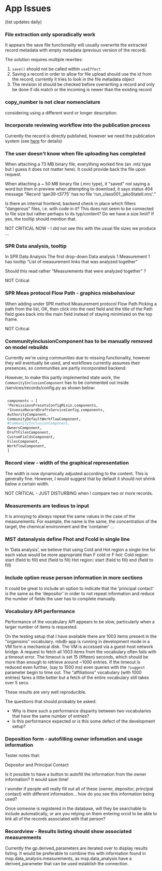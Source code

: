 # App Issues
(list updates daily)

### File extraction only sporadically work

It appears the save file functionality will usually overwrite the extracted record metadata with empty metadata (previous version of the record).

The solution requires multiple rewrites: 

 1. `save()` should not be called within `useEffect`
 2. Saving a record in order to allow for file upload should use the id from the record, currently it tries to look in the file metadata object
 3. The revision id should be checked before overwriting a record and only be done if ids match or the incoming is newer than the existing record 

### copy_number is not clear nomenclature

considering using a different word or longer description.

### Incorporate reviewing workflow into the publication process

Currently the record is directly published, however we need the publication system (see [here](https://github.com/Molecular-Biophysics-Database/mbdb-docs/tree/workflow-descriptions) for details)

### The user doesn't know when file uploading has completed

When attaching a 73 MB binary file, everything worked fine (an .mtz type but I guess it does not matter here). 
It could provide back the file upon request.

When attaching a ~ 50 MB binary file (.mrc type), it "saved" not saying a word but then in preview when attempting to download, it says
status	404
message	"Record 'qan39-t3775' has no file 'run_class001_jakoStateII.mrc'."

Is there an internal frontend, backend check in place which filters "dangerous" files, i.e. with code in it?
This does not seem to be connected to file size but rather perhaps to its typ/content?
Do we have a size limit? If yes, the tooltip should mention that.

NOT CRITICAL NOW - I did not see this with the usual file sizes we produce ...

### SPR Data analysis, tooltip

In SPR
Data Analysis
The first drop-down Data analysis 1 Measurement 1 has tooltip
"List of measurement links that was analyzed together"

Should this read rather
"Measurements that were analyzed together" ?

NOT Critical

### SPR Meas protocol Flow Path - graphics misbehaviour

When adding under SPR method
Measurement protocol
Flow
Path
Picking a path from the list, OK, then click into the next field and the title of the Path field goes back into the main field instead of staying minimized on the top frame.

NOT Critical 

### CommunityInclusionComponent has to be manually removed on model rebuilds

Currently we're using communities due to missing functionality, however they will eventually be used, and workflows currently assumes their presences, so communities are partly incorporated backend. 

However, to make this partly implemented state work, the `CommunityInclusionComponent` has to be commented out inside
<model>/services/records/config.py as shown below:

```python

 components = [
 *PermissionsPresetsConfigMixin.components,
 *InvenioRecordDraftsServiceConfig.components,
 AuthorityComponent,
 CommunityDefaultWorkflowComponent,
 #CommunityInclusionComponent,
 OwnersComponent,
 DraftFilesComponent,
 CustomFieldsComponent,
 FilesComponent,
 WorkflowComponent,
 ]


```

### Record view - width of the graphical representation

The width is now dynamically adjusted according to the content.
This is generally fine.
However, I would suggest that by default it should not shrink below a certain width.

NOT CRITICAL - JUST DISTURBING when I compare two or more records.


### Measurements are tedious to input 

 It is annoying to always repeat the same values in the case of the measurements. For example, the name is the same, the concentration of the target, the chemical environment and the ‘container’ ...

### MST datanalysis define Fhot and Fcold in single line 

In ‘Data analysis’, we believe that using Cold and Hot region a single line for each value would be more appropriate than F cold or F hot:
Cold region: start (field to fill) end (field to fill)
Hot region: start (field to fill) end (field to fill)

### Include option reuse person information in more sections 

It could be great to include an option to indicate that the ‘principal contact’ is the same as the ‘depositor’ in order to not repeat information and reduce the number of fields the user has to complete manually.

### Vocabulary API performance

Performance of the vocabulary API appears to be slow, particularly when a larger number of items is requested.

On the testing setup that I have available there are 1003 items present in the "organisms" vocabulary. mbdb-app is running in development mode in a VM form a mechanical disk. The VM is accessed via a guest-host network bridge. A request to fetch all 1003 items from the vocabulary often fails with a timeout error. The timeout is set 15 (fifteen) seconds, which should be more than enough to retrieve around ~1000 entries. If the timeout is reduced even further, (say to 1500 ms) even queries with the `?suggest` parameter begin to time out.
The "affiliations" vocabulary (with 1000 entries) fares a little better but a fetch of the entire vocabulary still takes over 5 secs. 

These results are very well reproducible.

The questions that should probably be asked:
- Why is there such a performance disparity between two vocabularies that have the same number of entries?
- Is this performance expected or is this some defect of the development setup?

### Deposition form - autofilling owner infomation and usage information

Tester notes that:

Depositor and Principal Contact

Is it possible to have a button to autofill the information from the owner information? It would save time!

I wonder if people will really fill out all of these (owner, depositor, principal contact) with different information… how do you see this information being used?

Once someone is registered in the database, will they be searchable to include automatically, or are you relying on them entering orcid to be able to link all of the records associated with that person?

### Recordview - Results listing should show associated measurements 

Currently the gp.derived_parameters are iterated over to display results listing. It would be preferable to combine this with information found in msp.data_analysis.measurements, as msp.data_analysis have a derived_parameter that can be used establish the connection. 


